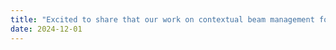 ```yaml
---
title: "Excited to share that our work on contextual beam management for multi-access mmWave is accepted to IEEE Journal on Selected Areas in Communications (**JSAC**) (IF 16.4)."
date: 2024-12-01
---
```

